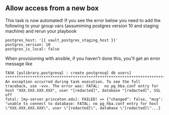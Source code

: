 ## Allow access from a new box

This task is now automated! If you see the error below you need to add the following to your group vars (assumiming postgres version 10 and staging machine) and rerun your playbook
```
postgres_host: '{{ vault_postgres_staging_host }}'
postgres_version: 10
postgres_is_local: false
```

When provisioning with ansible, if you haven't done this, you'll get an error message like
```
TASK [pulibrary.postgresql : create postgresql db users] ***************************************************************************************************************************
An exception occurred during task execution. To see the full traceback, use -vvv. The error was: FATAL:  no pg_hba.conf entry for host "XXX.XXX.XXX.XXX", user "[redacted]", database "[redacted]", SSL off
fatal: [my-server.princeton.edu]: FAILED! => {"changed": false, "msg": "unable to connect to database: FATAL: no pg_hba.conf entry for host \"XXX.XXX.XXX.XXX\", user \"[redacted]\", database \"[redacted]\"...}
```

